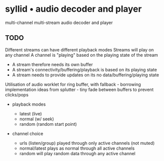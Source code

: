 # syllid &bull; audio decoder and player

multi-channel multi-stream audio decoder and player


## TODO


Different streams can have different playback modes
Streams will play on any channel
A channel is "playing" based on the playing state of the stream

- A stream therefore needs its own buffer
- A stream's connectivity/buffering/playback is based on its playing state
- A stream needs to provide updates on its no data/buffering/playing state

Utilisation of audio worklet for ring buffer, with fallback
	- borrowing implementation ideas from splutter
	- tiny fade between buffers to prevent clicks/pops


- playback modes
	- latest (live)
	- normal (w/ seek)
	- random (random start point)

- channel choice
	- urls (listen/group) played through only active channels (not muted)
	- normal/latest plays as normal through all active channels
	- random will play random data through any active channel